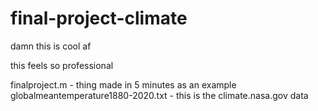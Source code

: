 # final-project-climate

damn this is cool af

this feels so professional

finalproject.m - thing made in 5 minutes as an example
globalmeantemperature1880-2020.txt - this is the climate.nasa.gov data
